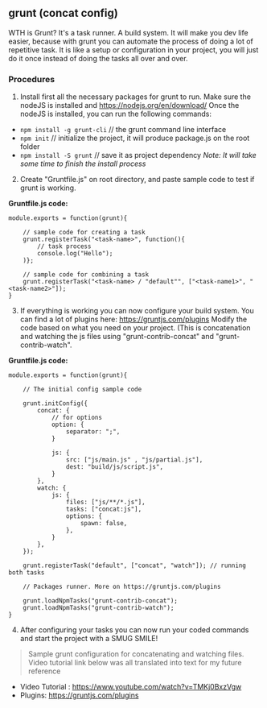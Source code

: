 ## grunt (concat config)

WTH is Grunt? It's a task runner. A build system. It will make you dev life easier, because with grunt you can automate the process of doing a lot of repetitive task. 
It is like a setup or configuration in your project, you will just do it once instead of doing the tasks all over and over.

### Procedures

1. Install first all the necessary packages for grunt to run.
Make sure the nodeJS is installed and https://nodejs.org/en/download/
Once the nodeJS is installed, you can run the following commands:
* ``npm install -g grunt-cli`` // the grunt command line interface
* ``npm init`` // initialize the project, it will produce package.js on the root folder
* ``npm install -S grunt`` // save it as project dependency
_Note: It will take some time to finish the install process_

2. Create "Gruntfile.js" on root directory, and paste sample code to test if grunt is working.

__Gruntfile.js code:__

```
module.exports = function(grunt){
	
	// sample code for creating a task 
	grunt.registerTask("<task-name>", function(){
		// task process
		console.log("Hello");
	)};
	
	// sample code for combining a task
	grunt.registerTask("<task-name> / "default"", ["<task-name1>", "<task-name2>"]);
}
```

3. If everything is working you can now configure your build system. You can find a lot of plugins here: https://gruntjs.com/plugins
Modify the code based on what you need on your project. (This is concatenation and watching the js files using
"grunt-contrib-concat" and "grunt-contrib-watch".

__Gruntfile.js code:__

```
module.exports = function(grunt){
	
	// The initial config sample code
	
	grunt.initConfig({
		concat: {
			// for options
			option: {
				separator: ";",
			}
			
			js: {
				src: ["js/main.js" , "js/partial.js"],
				dest: "build/js/script.js",
			}
		},
		watch: {
			js: {
				files: ["js/**/*.js"],
				tasks: ["concat:js"],
				options: {
					spawn: false,
				},
			}
		},
	});
	
	grunt.registerTask("default", ["concat", "watch"]); // running both tasks
	
	// Packages runner. More on https://gruntjs.com/plugins
	
	grunt.loadNpmTasks("grunt-contrib-concat");
	grunt.loadNpmTasks("grunt-contrib-watch");
}
```

4. After configuring your tasks you can now run your coded commands and start the project with a SMUG SMILE! 

> Sample grunt configuration for concatenating and watching files. Video tutorial link below was all translated into text for my future reference 
* Video Tutorial : https://www.youtube.com/watch?v=TMKj0BxzVgw
* Plugins: https://gruntjs.com/plugins